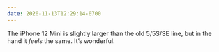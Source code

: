 ```yaml
---
date: 2020-11-13T12:29:14-0700
---
```


The iPhone 12 Mini is slightly larger than the old 5/5S/SE line, but in the hand it *feels* the same. It’s wonderful.